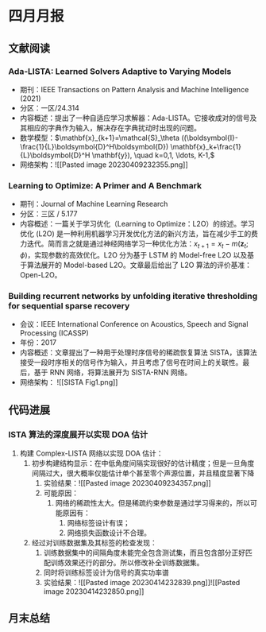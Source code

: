 # 四月月报

## 文献阅读

### Ada-LISTA: Learned Solvers Adaptive to Varying Models
- 期刊：IEEE Transactions on Pattern Analysis and Machine Intelligence (2021)
- 分区：一区/24.314
- 内容概述：提出了一种自适应学习求解器：Ada-LISTA。它接收成对的信号及其相应的字典作为输入，解决存在字典扰动时出现的问题。
- 数学模型：$\mathbf{x}_{k+1}=\mathcal{S}_\theta ((\boldsymbol{I}-\frac{1}{L}\boldsymbol{D}^H\boldsymbol{D}) \mathbf{x}_k+\frac{1}{L}\boldsymbol{D}^H \mathbf{y}), \quad k=0,1, \ldots, K-1,$
- 网络架构：![[Pasted image 20230409232355.png]]

### Learning to Optimize: A Primer and A Benchmark
- 期刊：Journal of Machine Learning Research
- 分区：三区 / 5.177
- 内容概述：一篇关于学习优化（Learning to Optimize：L2O）的综述。学习优化 (L2O) 是一种利用机器学习开发优化方法的新兴方法，旨在减少手工的费力迭代。简而言之就是通过神经网络学习一种优化方法：$x_{t+1}=x_t-m(\mathbf{z}_t;\phi)$，实现参数的高效优化。L2O 分为基于 LSTM 的 Model-free L2O 以及基于算法展开的 Model-based L2O。文章最后给出了 L2O 算法的评价基准：Open-L2O。

### Building recurrent networks by unfolding iterative thresholding for sequential sparse recovery
- 会议：IEEE International Conference on Acoustics, Speech and Signal Processing (ICASSP)
- 年份：2017
- 内容概述：文章提出了一种用于处理时序信号的稀疏恢复算法 SISTA，该算法接受一段时序相关的信号作为输入，并且考虑了信号在时间上的关联性。最后，基于 RNN 网络，将算法展开为 SISTA-RNN 网络。
- 网络架构： ![[SISTA Fig1.png]]



## 代码进展

### ISTA 算法的深度展开以实现 DOA 估计

1. 构建 Complex-LISTA 网络以实现 DOA 估计：
	1. 初步构建结构显示：在中低角度间隔实现很好的估计精度；但是一旦角度间隔过大，很大概率仅能估计单个甚至零个声源位置，并且精度显著下降
		1. 实验结果：![[Pasted image 20230409234357.png]]
		2. 可能原因：
			1. 网络的稀疏性太大。但是稀疏约束参数是通过学习得来的，所以可能原因有： 
				1. 网络标签设计有误；
				2. 网络损失函数设计不合理。
	2. 经过对训练数据集及其标签的检查发现：
		1. 训练数据集中的间隔角度未能完全包含测试集，而且包含部分正好匹配训练效果还行的部分。所以修改补全训练数据集。
		2. 同时将训练标签设计为信号的真实功率谱
		3. 实验结果：![[Pasted image 20230414232839.png]]![[Pasted image 20230414232850.png]]

## 月末总结